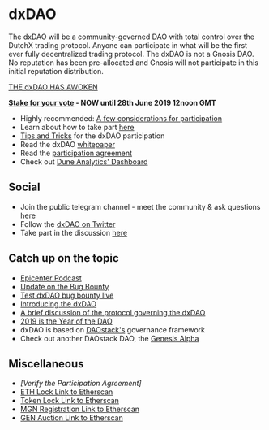 # dxDAO
The dxDAO will be a community-governed DAO with total control over the DutchX trading protocol. Anyone can participate in what will be the first ever fully decentralized trading protocol. The dxDAO is not a Gnosis DAO. No reputation has been pre-allocated and Gnosis will not participate in this initial reputation distribution.  

[THE dxDAO HAS AWOKEN](https://blog.gnosis.pm/the-dxdao-has-awoken-78cb2e39661c)

**[Stake for your vote](https://dxdao.daostack.io/stake-for-your-vote) - NOW until 28th June 2019 12noon GMT**

- Highly recommended: [A few considerations for participation](https://blog.gnosis.pm/a-few-considerations-for-participation-in-the-dxdao-76b61718de75)
- Learn about how to take part [here](https://blog.gnosis.pm/step-by-step-guide-to-earn-reputation-for-the-dxdao-e79fa634d488)
- [Tips and Tricks](https://daotalk.org/t/tips-and-tricks-for-dxdao-participation/568) for the dxDAO participation
- Read the dxDAO [whitepaper](https://github.com/gnosis/dx-daostack/blob/master/dxdao-whitepaper-v1.pdf)
- Read the [participation agreement](https://ipfs.io/ipfs/QmRQhXUKKfUCgsAf5jre18T3bz5921fSfvnZCB5rR8mCKj)
- Check out [Dune Analytics' Dashboard](https://explore.duneanalytics.com/public/dashboards/cE1wo5jA2Dy6whfQnzkfZV1A7MUoyYNvfZtlTXZK)

## Social
- Join the public telegram channel - meet the community & ask questions [here](https://t.me/dxDAO)
- Follow the [dxDAO on Twitter](https://twitter.com/_dx_dao)
- Take part in the discussion [here](https://daotalk.org/c/daos/dx-dao)

## Catch up on the topic

- [Epicenter Podcast](https://www.youtube.com/watch?v=YPh-XDaQG5I)
- [Update on the Bug Bounty](https://blog.gnosis.pm/security-update-on-the-dxdao-bug-bounty-52cec0f02cde)
- [Test dxDAO bug bounty live](https://blog.gnosis.pm/test-dxdao-bug-bounties-live-939095b7dd8d)
- [Introducing the dxDAO](https://blog.gnosis.pm/introducing-the-dxdao-27ec4301eced)
- [A brief discussion of the protocol governing the dxDAO](https://blog.gnosis.pm/a-brief-discussion-of-the-protocol-governing-the-dxdao-7331407a2555)
- [2019 is the Year of the DAO](https://blog.gnosis.pm/2019-is-the-year-of-the-dao-5a428f90fb55)
- dxDAO is based on [DAOstack's](https://daostack.io/) governance framework 
- Check out another DAOstack DAO, the [Genesis Alpha](https://alchemy.daostack.io/dao/0x294f999356ed03347c7a23bcbcf8d33fa41dc830) 

## Miscellaneous

- *[Verify the Participation Agreement]*
- [ETH Lock Link to Etherscan](https://etherscan.io/address/0x4564BFe303900178578769b2D76B1a13533E5fd5)
- [Token Lock Link to Etherscan](https://etherscan.io/address/0x1cb5B2BB4030220ad5417229A7A1E3c373cDD2F6)
- [MGN Registration Link to Etherscan](https://etherscan.io/address/0x2e6fae82c77e1d6433ccaaaf90281523b99d0d0a)
- [GEN Auction Link to Etherscan](https://etherscan.io/address/0x4d8db062defa0254d00a44aa1602c30594e47b12)

